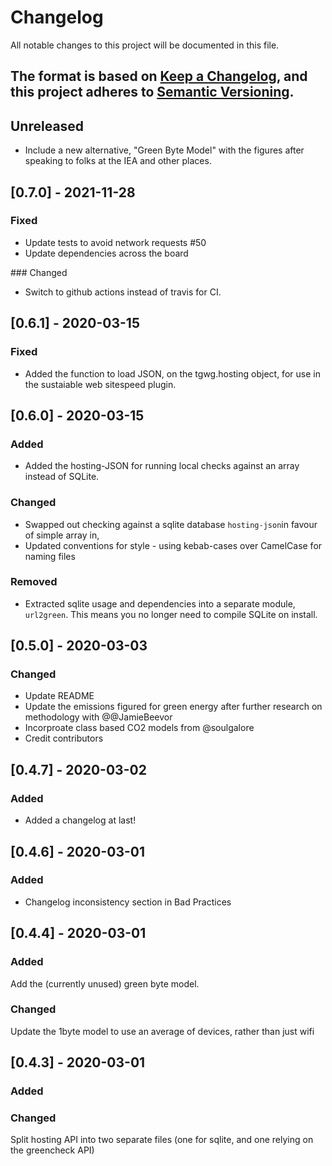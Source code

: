 # Changelog

All notable changes to this project will be documented in this file.

The format is based on [Keep a Changelog](https://keepachangelog.com/en/1.0.0/),
and this project adheres to [Semantic Versioning](https://semver.org/spec/v2.0.0.html).
-

## Unreleased

- Include a new alternative, "Green Byte Model" with the figures after speaking to folks at the IEA and other places.
## [0.7.0] - 2021-11-28

### Fixed

- Update tests to avoid network requests #50
- Update dependencies across the board

### Changed

- Switch to github actions instead of travis for CI.

## [0.6.1] - 2020-03-15

### Fixed

- Added the function to load JSON, on the tgwg.hosting object, for use in the sustaiable web sitespeed plugin.

## [0.6.0] - 2020-03-15

### Added

- Added the hosting-JSON for running local checks against an array instead of SQLite.

### Changed

- Swapped out checking against a sqlite database `hosting-json`in favour of simple array in,
- Updated conventions for style - using kebab-cases over CamelCase for naming files

### Removed

- Extracted sqlite usage and dependencies into a separate module, `url2green`. This means  you no longer need to compile SQLite on install.

## [0.5.0] - 2020-03-03

### Changed

- Update README
- Update the emissions figured for green energy after further research on methodology with @@JamieBeevor
- Incorproate class based CO2 models from @soulgalore
- Credit contributors


## [0.4.7] - 2020-03-02

### Added

- Added a changelog at last!

## [0.4.6] - 2020-03-01

### Added

- Changelog inconsistency section in Bad Practices

## [0.4.4] - 2020-03-01

### Added

Add the (currently unused) green byte model.

### Changed

Update the 1byte model to use an average of devices, rather than just wifi

## [0.4.3] - 2020-03-01

### Added

### Changed

Split hosting API into two separate files (one for sqlite, and one relying on the greencheck API)

